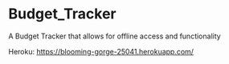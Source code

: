 # Budget_Tracker

A Budget Tracker that allows for offline access and functionality 

Heroku: https://blooming-gorge-25041.herokuapp.com/
